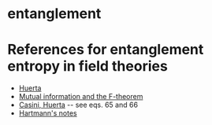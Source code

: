 # entanglement
# References for entanglement entropy in field theories

* [Huerta](http://arxiv.org/pdf/1112.1277v2.pdf)
* [Mutual information and the F-theorem](http://arxiv.org/abs/1506.06195)
* [Casini, Huerta](http://arxiv.org/pdf/0905.2562v3.pdf) -- see eqs. 65 and 66
* [Hartmann's notes](http://www.hartmanhep.net/topics2015/)

